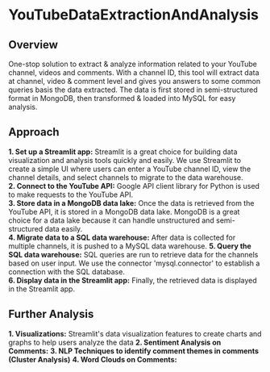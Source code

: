 # YouTubeDataExtractionAndAnalysis
## **Overview**  
One-stop solution to extract & analyze information related to your YouTube channel, videos and comments. With a channel ID, this tool will extract data at channel, video & comment level and gives you answers to some common queries basis the data extracted. The data is first stored in semi-structured format in MongoDB, then transformed & loaded into MySQL for easy analysis.  
## **Approach**  
**1. Set up a Streamlit app:** Streamlit is a great choice for building data visualization and analysis tools quickly and easily. We use Streamlit to create a simple UI where users can enter a YouTube channel ID, view the channel details, and select channels to migrate to the data warehouse.  
**2. Connect to the YouTube API:** Google API client library for Python is used to make requests to the YouTube API.  
**3. Store data in a MongoDB data lake:** Once the data is retrieved from the YouTube API, it is stored in a MongoDB data lake. MongoDB is a great choice for a data lake because it can handle unstructured and semi-structured data easily.  
**4. Migrate data to a SQL data warehouse:** After data is collected for multiple channels, it is pushed to a MySQL data warehouse. 
**5. Query the SQL data warehouse:** SQL queries are run to retrieve data for the channels based on user input. We use the connector 'mysql.connector' to establish a connection with the SQL database.  
**6. Display data in the Streamlit app:** Finally, the retrieved data is displayed in the Streamlit app. 
## **Further Analysis**  
**1. Visualizations:** Streamlit's data visualization features to create charts and graphs to help users analyze the data
**2. Sentiment Analysis on Comments:**
**3. NLP Techniques to identify comment themes in comments (Cluster Analysis)**
**4. Word Clouds on Comments:**
